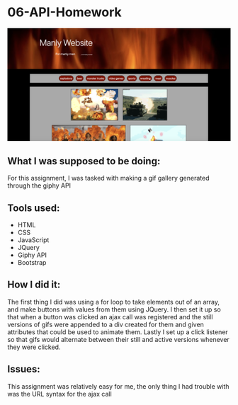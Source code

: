 # 06-API-Homework
![](assets/screen.png)
## What I was supposed to be doing:
For this assignment, I was tasked with making a gif gallery generated through the giphy API

## Tools used:
* HTML
* CSS
* JavaScript
* JQuery
* Giphy API
* Bootstrap

## How I did it:
The first thing I did was using a for loop to take elements out of an array, and make buttons with values from them using JQuery. I then set it up so that when a button was clicked an ajax call was registered and the still versions of gifs were appended to a div created for them and given attributes that could be used to animate them. Lastly I set up a click listener so that gifs would alternate between their still and active versions whenever they were clicked.


## Issues:
This assignment was relatively easy for me, the only thing I had trouble with was the URL syntax for the ajax call
